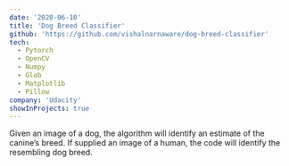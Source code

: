 ```yaml
---
date: '2020-06-10'
title: 'Dog Breed Classifier'
github: 'https://github.com/vishalnarnaware/dog-breed-classifier'
tech:
  - Pytorch
  - OpenCV
  - Numpy
  - Glob
  - Matplotlib
  - Pillow
company: 'Udacity'
showInProjects: true
---
```


Given an image of a dog, the algorithm will identify an estimate of the canine’s breed. If supplied an image of a human, the code will identify the resembling dog breed.
